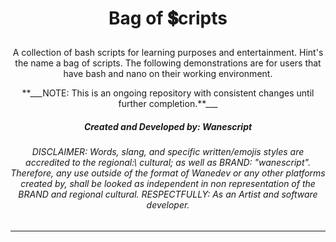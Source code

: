 # <p align="center">Bag of 💲cripts</p>

<p align="center"> A collection of bash scripts for learning purposes and entertainment. Hint's the name a bag of scripts. The following demonstrations are for users that have bash and nano on their working environment.</p>

<p align="center">**___NOTE: This is an ongoing repository with consistent changes until further completion.**___</p>


<h5 align="center">Created and Developed by: Wanescript</h5>
<h6 align="center">DISCLAIMER: Words, slang, and specific written/emojis styles are accredited to the regional:\ cultural; as well as BRAND: "wanescript". Therefore, any use outside of the format of Wanedev or any other platforms created by, shall be looked as independent in non representation of the BRAND and regional cultural. RESPECTFULLY: As an Artist and software developer.</h6>

---



